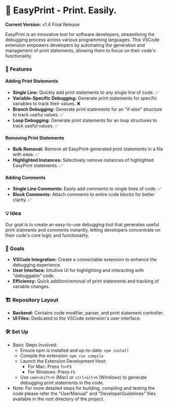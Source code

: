 # 🌟 EasyPrint - Print. Easily.

**Current Version:** v1.4 Final Release 

EasyPrint is an innovative tool for software developers, streamlining the debugging process across various programming languages. This VSCode extension empowers developers by automating the generation and management of print statements, allowing them to focus on their code's functionality.

### 🚀 Features

#### Adding Print Statements
- **Single Line:** Quickly add print statements to any single line of code. ✅
- **Variable-Specific Debugging:** Generate print statements for specific variables to track their values. ❌
- **Branch Debugging:** Generate print statements for an "if-else" structure to track useful values. ✅
- **Loop Debugging:** Generate print statements for an loop structures to track useful values. ✅
  

#### Removing Print Statements
- **Bulk Removal:** Remove all EasyPrint-generated print statements in a file with ease. ✅
- **Highlighted Instances:** Selectively remove instances of highlighted EasyPrint statements. ✅

#### Adding Comments
- **Single Line Comments:** Easily add comments to single lines of code. ✅
- **Block Comments:** Attach comments to entire code blocks for better clarity. ✅

### 💡 Idea
Our goal is to create an easy-to-use debugging tool that generates useful print statments and comments instantly, letting developers concentrate on their code's core logic and functionality.

### 🎯 Goals
- **VSCode Integration:** Create a connectable extension to enhance the debugging experience.
- **User Interface:** Intuitive UI for highlighting and interacting with "debuggable" code.
- **Efficiency:** Quick addition/removal of print statements and tracking of variable changes.

### 🏗️ Repository Layout
- **Backend:** Contains code modifier, parser, and print statement controller.
- **UI Files:** Dedicated to the VSCode extension's user interface.

### 🛠️ Set Up
- Basic Steps Involved:
  - Ensure npm is installed and up-to-date: `npm install`
  - Compile the extension: `npm run compile`
  - Launch the Extension Development Host:
     - For Mac: Press `fn+F5`
     - For Windows: Press `F5`
  - Use `cmd+shift+h` (Mac) or `ctrl+alt+h` (Windows) to generate debugging print statements in the code.
- Note: For more detailed steps for building, compiling and testing the code please refer the "UserManual" and "DeveloperGuidelines" files available in the root directory of the project.
